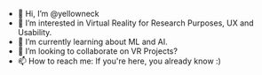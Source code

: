 - 👋 Hi, I’m @yellowneck
- 👀 I’m interested in Virtual Reality for Research Purposes, UX and Usability.
- 🌱 I’m currently learning about ML and AI.
- 💞️ I’m looking to collaborate on VR Projects?
- 📫 How to reach me: If you're here, you already know :)

<!---
yellowneck/yellowneck is a ✨ special ✨ repository because its `README.md` (this file) appears on your GitHub profile.
You can click the Preview link to take a look at your changes.
--->

